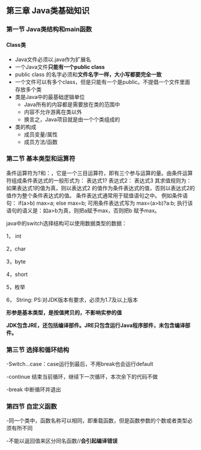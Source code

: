 ## 第三章 Java类基础知识

### 第一节 Java类结构和main函数

#### Class类

- Java文件必须以.java作为扩展名
- 一个Java文件**只能有一个public class**
- public class 的名字必须和**文件名字一样，大小写都要完全一致**
- 一个文件可以有多个class，但是只能有一个是public。不提倡一个文件里面存放多个类
- 类是Java中的最基础逻辑单位
  - Java所有的内容都是需要放在类的范围中
  - 内容不允许游离在类以外
  - 换言之，Java项目就是由一个个类组成的
- 类的构成
  - 成员变量/属性
  - 成员方法/函数

### 第二节 基本类型和运算符

条件运算符为?和：，它是一个三目运算符，即有三个参与运算的量。由条件运算符组成条件表达式的一般形式为：
表达式1? 表达式2： 表达式3
其求值规则为：如果表达式1的值为真，则以表达式2 的值作为条件表达式的值，否则以表达式2的值作为整个条件表达式的值。 条件表达式通常用于赋值语句之中。
例如条件语句：
   if(a>b) max=a;
   else max=b;
可用条件表达式写为 max=(a>b)?a:b; 执行该语句的语义是：如a>b为真，则把a赋予max，否则把b 赋予max。



java中的switch选择结构可以使用数据类型的数据：

1， int

2，char

3，byte

4，short

5，枚举

6， String: PS:对JDK版本有要求，必须为1.7及以上版本

**形参是基本类型，是按值拷贝的，不影响实参的值**

**JDK包含JRE，还包括编译部件。JRE只包含运行Java程序部件，未包含编译部件。**

### 第三节 选择和循环结构

-Switch...case：case运行到最后，不用break也会运行default

-continue 结束当前循环，继续下一次循环，本次余下的代码不做

-break 中断循环并退出

### 第四节 自定义函数

-同一个类中，函数名称可以相同，即重载函数，但是函数参数的个数或者类型必须有所不同

-不能以返回值来区分同名函数//**会引起编译错误**